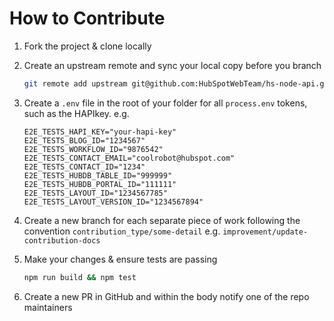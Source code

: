 # How to Contribute
1. Fork the project & clone locally

2. Create an upstream remote and sync your local copy before you branch 
    ```sh
    git remote add upstream git@github.com:HubSpotWebTeam/hs-node-api.git
    ```
    
3. Create a `.env` file in the root of your folder for all `process.env` tokens, such as the HAPIkey. e.g.
    ```
    E2E_TESTS_HAPI_KEY="your-hapi-key"
    E2E_TESTS_BLOG_ID="1234567"
    E2E_TESTS_WORKFLOW_ID="9876542"
    E2E_TESTS_CONTACT_EMAIL="coolrobot@hubspot.com"
    E2E_TESTS_CONTACT_ID="1234"
    E2E_TESTS_HUBDB_TABLE_ID="999999"
    E2E_TESTS_HUBDB_PORTAL_ID="111111"
    E2E_TESTS_LAYOUT_ID="1234567785"
    E2E_TESTS_LAYOUT_VERSION_ID="1234567894"
    ```
3. Create a new branch for each separate piece of work following the convention `contribution_type/some-detail` e.g. `improvement/update-contribution-docs`

4. Make your changes & ensure tests are passing 
    ```sh
    npm run build && npm test
    ```
5. Create a new PR in GitHub and within the body notify one of the repo maintainers
